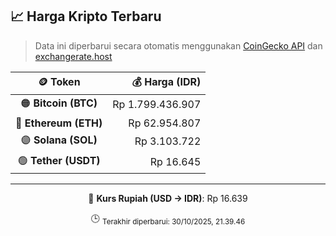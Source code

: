 

<!-- HARGA_KRIPTO -->
## 📈 Harga Kripto Terbaru

> Data ini diperbarui secara otomatis menggunakan [CoinGecko API](https://www.coingecko.com/) dan [exchangerate.host](https://exchangerate.host/)

<div align="center">

| 🪙 Token | 💰 Harga (IDR) |
|:------:|---------------:|
| 🟠 **Bitcoin (BTC)**   | Rp 1.799.436.907 |
| 🔵 **Ethereum (ETH)**  | Rp 62.954.807 |
| 🟣 **Solana (SOL)**    | Rp 3.103.722 |
| 🟢 **Tether (USDT)**   | Rp 16.645 |

---

💱 **Kurs Rupiah (USD → IDR)**: Rp 16.639

🕒 <sub>Terakhir diperbarui: 30/10/2025, 21.39.46</sub>

</div>
<!-- /HARGA_KRIPTO -->